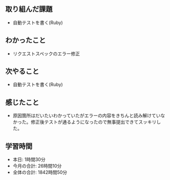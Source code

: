 ## 取り組んだ課題
- 自動テストを書く(Ruby)
## わかったこと
- リクエストスペックのエラー修正
## 次やること
- 自動テストを書く(Ruby)
## 感じたこと
- 原因箇所はだいたいわかっていたがエラーの内容をきちんと読み解けていなかった。修正後テストが通るようになったので無事提出できてスッキリした。
## 学習時間
- 本日: 1時間30分
- 今月の合計: 26時間10分
- 全体の合計: 1842時間50分
